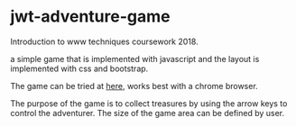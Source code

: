 # jwt-adventure-game
Introduction to www techniques coursework 2018.

a simple game that is implemented with javascript and the layout is implemented with css and bootstrap.

The game can be tried at [here](http://www.sis.uta.fi/~a546535/jwt/ht/ht.html), works best with a chrome browser.

The purpose of the game is to collect treasures by using the arrow keys to control the adventurer.
The size of the game area can be defined by user.
